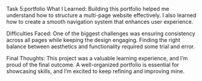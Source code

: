 Task 5:portfolio
What I Learned:
Building this portfolio helped me understand how to structure a multi-page website effectively. I also learned how to create a smooth navigation system that enhances user experience.

Difficulties Faced:
One of the biggest challenges was ensuring consistency across all pages while keeping the design engaging. Finding the right balance between aesthetics and functionality required some trial and error.

Final Thoughts:
This project was a valuable learning experience, and I’m proud of the final outcome. A well-organized portfolio is essential for showcasing skills, and I’m excited to keep refining and improving mine.
